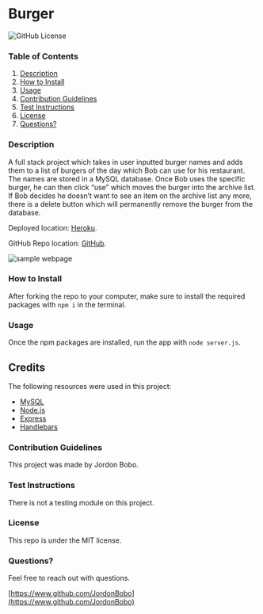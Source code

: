 # Burger

![GitHub License](https://img.shields.io/badge/license-MIT-blue.svg)

### Table of Contents
1. [Description](#description)
2. [How to Install](#how-to-install)
3. [Usage](#usage)
4. [Contribution Guidelines](#contribution-guidelines)
5. [Test Instructions](#test-instructions)
6. [License](#license)
7. [Questions?](#questions?)

### Description
A full stack project which takes in user inputted burger names and adds them to a list of burgers of the day which Bob can use for his restaurant. The names are stored in a MySQL database. Once Bob uses the specific burger, he can then click “use” which moves the burger into the archive list. If Bob decides he doesn’t want to see an item on the archive list any more, there is a delete button which will permanently remove the burger from the database. 

Deployed location:  [Heroku](https://vast-headland-51498.herokuapp.com/).

GitHub Repo location: [GitHub](https://github.com/JordonBobo/Burger).

![sample webpage](/public/images/screenshot1.JPG)

### How to Install
After forking the repo to your computer, make sure to install the required packages with `npm i` in the terminal. 

### Usage
Once the npm packages are installed, run the app with `node server.js`. 

## Credits
  The following resources were used in this project:

  - [MySQL](https://dev.mysql.com/downloads/mysql/)
  - [Node.js](https://nodejs.org/en/)
  - [Express](https://expressjs.com/)
  - [Handlebars](https://handlebarsjs.com/)

### Contribution Guidelines
This project was made by Jordon Bobo.

### Test Instructions
There is not a testing module on this project. 

### License
This repo is under the MIT license.

### Questions?
Feel free to reach out with questions.

[https://www.github.com/JordonBobo](https://www.github.com/JordonBobo)

